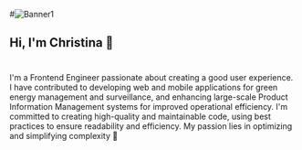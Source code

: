 #![Banner1](https://github.com/christinanellemann/christinanellemann/assets/72600995/ec59bbcf-3f94-473b-9609-dfec0c90b0be)

## Hi, I'm Christina 👋 
#
I'm a Frontend Engineer passionate about creating a good user experience. I have contributed to developing web and mobile applications for green energy management and surveillance, and enhancing large-scale Product Information Management systems for improved operational efficiency. I'm committed to creating high-quality and maintainable code, using best practices to ensure readability and efficiency. My passion lies in optimizing and simplifying complexity 🚀


